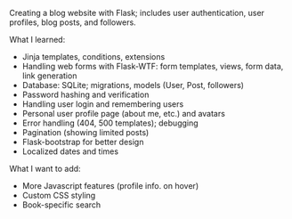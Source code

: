 Creating a blog website with Flask; includes user authentication, user profiles, blog posts, and followers.

What I learned:
- Jinja templates, conditions, extensions
- Handling web forms with Flask-WTF: form templates, views, form data, link generation
- Database: SQLite; migrations, models (User, Post, followers)
- Password hashing and verification
- Handling user login and remembering users
- Personal user profile page (about me, etc.) and avatars
- Error handling (404, 500 templates); debugging
- Pagination (showing limited posts)
- Flask-bootstrap for better design
- Localized dates and times

What I want to add:
- More Javascript features (profile info. on hover)
- Custom CSS styling
- Book-specific search
